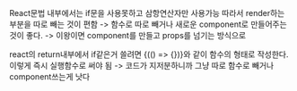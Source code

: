 React문법 내부에서는 if문을 사용못하고 삼항연산자만 사용가능
따라서 render하는 부분을 따로 빼는 것이 편함
-> 함수로 따로 빼거나 새로운 component로 만들어주는 것이 좋다.
-> 이왕이면 component를 만들고 props를 넘기는 방식으로



react의 return내부에서 if같은거 쓸려면
{(() => {})}와 같이 함수의 형태로 작성한다.
이렇게 즉시 실행함수로 써야 됨
-> 코드가 지저분하니까 그냥 따로 함수로 빼거나 component쓰는게 낫다